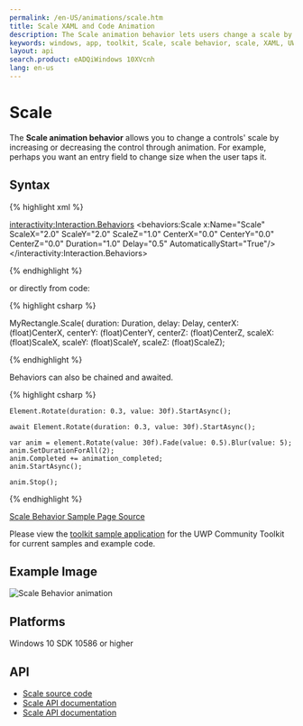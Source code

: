 ```yaml
---
permalink: /en-US/animations/scale.htm
title: Scale XAML and Code Animation
description: The Scale animation behavior lets users change a scale by increasing or decreasing through animation 
keywords: windows, app, toolkit, Scale, scale behavior, scale, XAML, UWP, animation
layout: api
search.product: eADQiWindows 10XVcnh
lang: en-us
---
```


# Scale

The **Scale animation behavior** allows you to change a controls' scale by increasing or decreasing the control through animation. For example, perhaps you want an entry field to change size when the user taps it.

## Syntax

{% highlight xml %}

<interactivity:Interaction.Behaviors>
    <behaviors:Scale x:Name="Scale" 
                     ScaleX="2.0"
                     ScaleY="2.0"
                     ScaleZ="1.0"
                     CenterX="0.0"
                     CenterY="0.0" 
                     CenterZ="0.0" 
                     Duration="1.0" 
                     Delay="0.5" 
                     AutomaticallyStart="True"/>
</interactivity:Interaction.Behaviors>

{% endhighlight %}

or directly from code:

{% highlight csharp %}

MyRectangle.Scale(
                duration: Duration,
                delay: Delay,
                centerX: (float)CenterX,
                centerY: (float)CenterY,
                centerZ: (float)CenterZ,
                scaleX: (float)ScaleX,
                scaleY: (float)ScaleY,
                scaleZ: (float)ScaleZ);                

{% endhighlight %}

Behaviors can also be chained and awaited.

{% highlight csharp %}

    Element.Rotate(duration: 0.3, value: 30f).StartAsync();

    await Element.Rotate(duration: 0.3, value: 30f).StartAsync();

    var anim = element.Rotate(value: 30f).Fade(value: 0.5).Blur(value: 5);
    anim.SetDurationForAll(2);
    anim.Completed += animation_completed;
    anim.StartAsync();

    anim.Stop();

{% endhighlight %}


[Scale Behavior Sample Page Source](https://github.com/Microsoft/UWPCommunityToolkit/tree/master/Microsoft.Toolkit.Uwp.SampleApp/SamplePages/Scale)
 
Please view the [toolkit sample application](https://github.com/Microsoft/UWPCommunityToolkit/tree/master/Microsoft.Toolkit.Uwp.SampleApp) for the UWP Community Toolkit for current samples and example code.

## Example Image

![Scale Behavior animation]({{site.baseurl}}/resources/images/Animations-Scale.gif "Scale Behavior")

## Platforms

Windows 10 SDK 10586 or higher

## API

* [Scale source code](https://github.com/Microsoft/UWPCommunityToolkit/blob/master/Microsoft.Toolkit.Uwp.UI.Animations/Behaviors/Scale.cs)
* [Scale API documentation]({{site.baseurl}}/{{page.lang}}/api/Microsoft_Toolkit_Uwp_UI_Animations_Behaviors_Scale.htm)
* [Scale API documentation]({{site.baseurl}}/{{page.lang}}/api/Microsoft_Toolkit_Uwp_UI_Animations_Composition.md#scalemicrosofttoolkituwpuianimationsanimationset-animationsetsystemdouble-durationsystemdouble-delaysystemsingle-centerxsystemsingle-centerysystemsingle-centerzsystemsingle-scalexsystemsingle-scaleysystemsingle-scalez)

